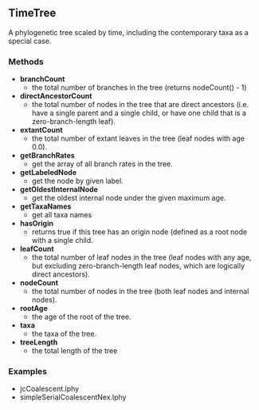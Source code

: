 TimeTree
--------

A phylogenetic tree scaled by time, including the contemporary taxa as a special case.

### Methods

- **branchCount**
  - the total number of branches in the tree (returns nodeCount() - 1)
- **directAncestorCount**
  - the total number of nodes in the tree that are direct ancestors (i.e. have a single parent and a single child, or have one child that is a zero-branch-length leaf).
- **extantCount**
  - the total number of extant leaves in the tree (leaf nodes with age 0.0).
- **getBranchRates**
  - get the array of all branch rates in the tree.
- **getLabeledNode**
  - get the node by given label.
- **getOldestInternalNode**
  - get the oldest internal node under the given maximum age.
- **getTaxaNames**
  - get all taxa names
- **hasOrigin**
  - returns true if this tree has an origin node (defined as a root node with a single child.
- **leafCount**
  - the total number of leaf nodes in the tree (leaf nodes with any age, but excluding zero-branch-length leaf nodes, which are logically direct ancestors).
- **nodeCount**
  - the total number of nodes in the tree (both leaf nodes and internal nodes).
- **rootAge**
  - the age of the root of the tree.
- **taxa**
  - the taxa of the tree.
- **treeLength**
  - the total length of the tree
### Examples

- jcCoalescent.lphy
- simpleSerialCoalescentNex.lphy

